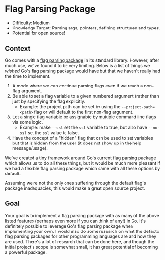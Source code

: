 Flag Parsing Package
====================
* Difficulty: Medium
* Knowledge Target: Parsing args, pointers, defining structures and types.
* Potential for open source!

## Context

Go comes with a [flag parsing package](http://golang.org/pkg/flag/) in its
standard library.  However, after much use, we've found it to be very limiting.
Below is a list of things we *wished* Go's flag parsing package would have but
that we haven't really had the time to implement.

1. A mode where we can continue parsing flags even if we reach a non-flag
	 argument.
2. Be able to set a flag variable to a given numbered argument (rather than just
	 by specifying the flag explicitly.
	* Example: the project path can be set by using the `--project-path=<path>`
		flag or will default to the first non-flag argument.
3. Let a single flag variable be assignable by multiple command line flags via
	 some logic.
	* Example: make `--ssl` set the `ssl` variable to true, but also have
		`--no-ssl` set the `ssl` value to false.
4. Have the concept of a "hidden" flag that can be used to set variables but
	 that is hidden from the user (it does not show up in the help message/usage).

We've created a tiny framework around Go's current flag parsing package which
allows us to do all these things, but it would be much more pleasant if we had
a flexible flag parsing package which came with all these options by default.

Assuming we're not the only ones suffering through the default flag's package
inadequacies, this would make a great open source project.

## Goal

Your goal is to implement a flag parsing package with as many of the above
listed features (perhaps even more if you can think of any!) in Go.  It's
definitely possible to leverage Go's flag parsing package when implementing your
own.  I would also do some research on what the defacto flag parsing packages
for other programming languages are and how they are used.  There's a lot of
research that can be done here, and though the initial project's scope is
somewhat small, it has great potential of becoming a powerful package.

